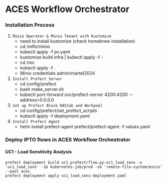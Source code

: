# ACES Workflow Orchestrator
### Installation Process
1. `Minio Operator & Minio Tenant with Kustomize`
   - need to install kustomize (check homebrew installation)
   - cd /mlfo/minio
   - kubectl apply -f pv.yaml
   - kustomize build infra | kubectl apply -f -
   - cd /mc
   - kubectl apply -f .
   - Minio credentials admin/martel2024
2. `Install Prefect Server`
    - cd config/prefect
    - bash make_server.sh
    - kubectl port-forward svc/prefect-server 4200:4200 --address=0.0.0.0
3. `Set up Prefect Block K8SJob and Workpool`
    - cd config/prefect/set_prefect_scripts
    - kubectl apply -f deployment.yaml
4. `Install Prefect Agent`
    - helm install prefect-agent prefect/prefect-agent -f values.yaml

### Deploy IPTO flows in ACES Workflow Orchestrator
#### UC1 - Load Sensitivity Analysis
```
prefect deployment build uc1_prefect/flow.py:uc1_load_sens -n 'uc1_load_sens' -ib kubernetes-job/prod -sb 'remote-file-system/minio' --pool aces
prefect deployment apply uc1_load_sens-deployment.yaml
```
